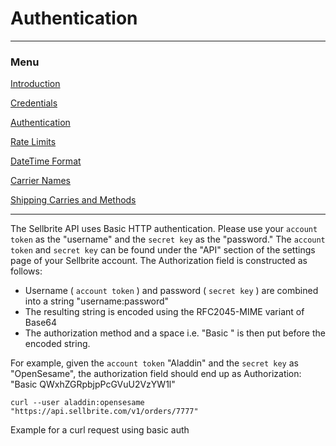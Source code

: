 # Authentication

---

### Menu

[Introduction](introduction)

[Credentials](credentials)

[Authentication](authentication)

[Rate Limits](rate-limits)

[DateTime Format](datetime-format)

[Carrier Names](carrier-names)

[Shipping Carries and Methods](shipping-carries)

---

The Sellbrite API uses Basic HTTP authentication. Please use your `account token` as the "username" and the `secret key` as the "password." The `account token` and `secret key` can be found under the "API" section of the settings page of your Sellbrite account. The Authorization field is constructed as follows:

* Username ( `account token` ) and password ( `secret key` ) are combined into a string "username:password"
* The resulting string is encoded using the RFC2045-MIME variant of Base64
* The authorization method and a space i.e. "Basic " is then put before the encoded string.

For example, given the `account token` "Aladdin" and the `secret key` as "OpenSesame",
the authorization field should end up as Authorization: "Basic QWxhZGRpbjpPcGVuU2VzYW1l"

```cURL
curl --user aladdin:opensesame "https://api.sellbrite.com/v1/orders/7777"
```

Example for a curl request using basic auth


